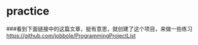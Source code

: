 # practice

###看到下面链接中的这篇文章，挺有意思，就创建了这个项目，来做一些练习
https://github.com/jobbole/ProgrammingProjectList

